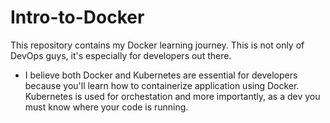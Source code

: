 # Intro-to-Docker

This repository contains my Docker learning journey. This is not only of DevOps guys, it's especially for developers out there.

* I believe both Docker and Kubernetes are essential for developers because you'll learn how to containerize application using Docker. Kubernetes is used for orchestation and more importantly, as a dev you must know where your code is running.